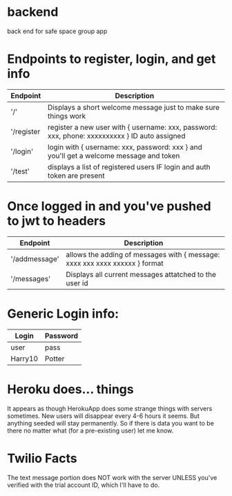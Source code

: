 # backend
back end for safe space group app

# Endpoints to register, login, and get info

| Endpoint | Description |
| --- | --- |
| '/' | Displays a short welcome message just to make sure things work |
| '/register | register a new user with { username: xxx, password: xxx, phone: xxxxxxxxxx } ID auto assigned |
| '/login' | login with { username: xxx, password: xxx } and you'll get a welcome message and token |
| '/test' | displays a list of registered users IF login and auth token are present |

# Once logged in and you've pushed to jwt to headers

| Endpoint | Description |
| --- | --- |
| '/addmessage' | allows the adding of messages with { message: xxxx xxx xxxx xxxxxx } format |
| '/messages' | Displays all current messages attatched to the user id |

# Generic Login info:

| Login | Password |
| --- | --- |
| user | pass |
| Harry10 | Potter |

# Heroku does... things
It appears as though HerokuApp does some strange things with servers sometimes.  New users
will disappear every 4-6 hours it seems.  But anything seeded will stay permanently.  So if
there is data you want to be there no matter what (for a pre-existing user) let me know.

# Twilio Facts
The text message portion does NOT work with the server UNLESS you've verified with
the trial account ID, which I'll have to do.
